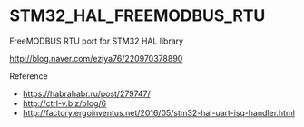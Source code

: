 # STM32_HAL_FREEMODBUS_RTU
FreeMODBUS RTU port for STM32 HAL library

http://blog.naver.com/eziya76/220970378890

Reference
-  https://habrahabr.ru/post/279747/
-  http://ctrl-v.biz/blog/6
-  http://factory.ergoinventus.net/2016/05/stm32-hal-uart-isq-handler.html
